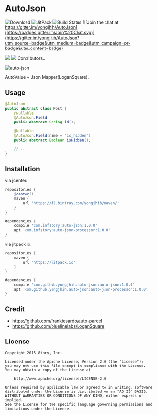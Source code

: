 # AutoJson

[![Download](https://api.bintray.com/packages/yongjhih/maven/AutoJson/images/download.svg) ](https://bintray.com/yongjhih/maven/AutoJson/_latestVersion)
[![JitPack](https://img.shields.io/github/tag/yongjhih/AutoJson.svg?label=JitPack)](https://jitpack.io/#yongjhih/AutoJson)
[![Build Status](https://travis-ci.org/yongjhih/AutoJson.svg)](https://travis-ci.org/yongjhih/AutoJson)
[![Join the chat at https://gitter.im/yongjhih/AutoJson](https://badges.gitter.im/Join%20Chat.svg)](https://gitter.im/yongjhih/AutoJson?utm_source=badge&utm_medium=badge&utm_campaign=pr-badge&utm_content=badge)

[![](https://avatars0.githubusercontent.com/u/5761889?v=3&s=48)](https://github.com/Wendly)
[![](https://avatars3.githubusercontent.com/u/213736?v=3&s=48)](https://github.com/yongjhih)
Contributors..

![auto-json](art/auto-json.png)

AutoValue + Json Mapper(LoganSquare).

## Usage

```java
@AutoJson
public abstract class Post {
    @Nullable
    @AutoJson.Field
    public abstract String id();

    @Nullable
    @AutoJson.Field(name = "is_hidden")
    public abstract Boolean isHidden();

    // ...
}
```

## Installation

via jcenter:

```gradle
repositories {
    jcenter()
    maven {
        url 'https://dl.bintray.com/yongjhih/maven/'
    }
}

dependencies {
    compile 'com.infstory:auto-json:1.0.0'
    apt 'com.infstory:auto-json-processor:1.0.0'
}
```

via jitpack.io:

```gradle
repositories {
    maven {
        url "https://jitpack.io"
    }
}

dependencies {
    compile 'com.github.yongjhih.auto-json:auto-json:1.0.0'
    apt 'com.github.yongjhih.auto-json:auto-json-processor:1.0.0'
}
```

## Credit

* https://github.com/frankiesardo/auto-parcel
* https://github.com/bluelinelabs/LoganSquare

## License

```
Copyright 2015 8tory, Inc.

Licensed under the Apache License, Version 2.0 (the "License");
you may not use this file except in compliance with the License.
You may obtain a copy of the License at

    http://www.apache.org/licenses/LICENSE-2.0

Unless required by applicable law or agreed to in writing, software
distributed under the License is distributed on an "AS IS" BASIS,
WITHOUT WARRANTIES OR CONDITIONS OF ANY KIND, either express or implied.
See the License for the specific language governing permissions and
limitations under the License.
```
